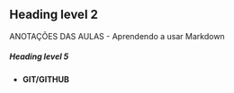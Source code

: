 


## Heading level 2
ANOTAÇÕES DAS AULAS - Aprendendo a usar Markdown

##### Heading level 5
- **GIT/GITHUB**

